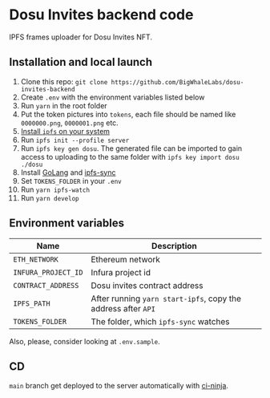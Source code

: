 # Dosu Invites backend code

IPFS frames uploader for Dosu Invites NFT.

## Installation and local launch

1. Clone this repo: `git clone https://github.com/BigWhaleLabs/dosu-invites-backend`
2. Create `.env` with the environment variables listed below
3. Run `yarn` in the root folder
4. Put the token pictures into `tokens`, each file should be named like `0000000.png`, `0000001.png` etc.
5. [Install `ipfs` on your system](https://docs.ipfs.io/install/command-line/#official-distributions)
6. Run `ipfs init --profile server`
7. Run `ipfs key gen dosu`. The generated file can be imported to gain access to uploading to the same folder with `ipfs key import dosu ./dosu`
8. Install [GoLang](https://go.dev/dl/) and [ipfs-sync](https://github.com/TheDiscordian/ipfs-sync)
9. Set `TOKENS_FOLDER` in your `.env`
10. Run `yarn ipfs-watch`
11. Run `yarn develop`

## Environment variables

| Name                | Description                                                   |
| ------------------- | ------------------------------------------------------------- |
| `ETH_NETWORK`       | Ethereum network                                              |
| `INFURA_PROJECT_ID` | Infura project id                                             |
| `CONTRACT_ADDRESS`  | Dosu invites contract address                                 |
| `IPFS_PATH`         | After running `yarn start-ipfs`, copy the address after `API` |
| `TOKENS_FOLDER`     | The folder, which `ipfs-sync` watches                         |

Also, please, consider looking at `.env.sample`.

## CD

`main` branch get deployed to the server automatically with [ci-ninja](https://github.com/backmeupplz/ci-ninja).
